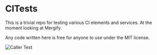 # CITests
This is a trivial repo for testing various CI elements and services. At the moment looking at Mergify.

Any code written here is free for anyone to use under the MIT license.

![Caller Test](https://github.com/jwithers/citests/actions/workflows/caller.yml/badge.svg?event=workflow_dispatch)